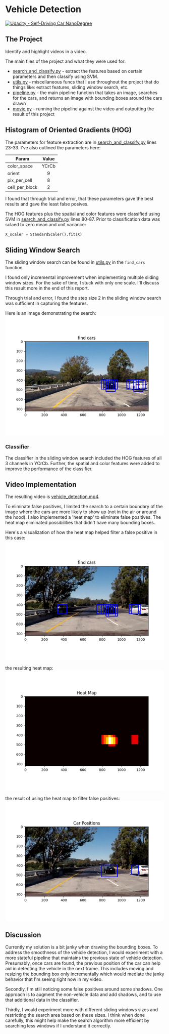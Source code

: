 # Vehicle Detection
[![Udacity - Self-Driving Car NanoDegree](https://s3.amazonaws.com/udacity-sdc/github/shield-carnd.svg)](http://www.udacity.com/drive)

## The Project
Identify and highlight videos in a video.

The main files of the project and what they were used for:
* [search_and_classify.py](search_and_classify.py) - extract the features based on certain parameters and then classify using SVM.
* [utils.py](utils.py) - miscellaneous funcs that I use throughout the project that do things like: extract features, sliding window search, etc.
* [pipeline.py](pipelie.py) - the main pipeline function that takes an image, searches for the cars, and returns an image with bounding boxes around the cars drawn
* [movie.py](movie.py) - running the pipeline against the video and outputting the result of this project

## Histogram of Oriented Gradients (HOG)
The parameters for feature extraction are in [search_and_classify.py](search_and_classify.py) lines 23-33. I've also outlined the parameters here:

| Param         | Value         |
| ------------- |:-------------:|
| color_space |YCrCb |
| orient |9 |
| pix_per_cell |8 |
| cell_per_block|2 |

I found that through trial and error, that these parameters gave the best results and gave the least false posives.

The HOG features plus the spatial and color features were classified using SVM in [search_and_classify.py](search_and_classify.py) lines 80-87. Prior to classification data was sclaed to zero mean and unit variance:

```python
X_scaler = StandardScaler().fit(X)
```

## Sliding Window Search
The sliding window search can be found in [utils.py](utils.py) in the `find_cars` function.

I found only incremental improvement when implementing multiple sliding window sizes. For the sake of time, I stuck with only one scale. I'll discuss this result more in the end of this report.

Through trial and error, I found the step size 2 in the sliding window search was sufficient in capturing the features.

Here is an image demonstrating the search:
![sliding windows](./visualizations/test_1_find_cars.png "sliding window search")

### Classifier
The classifier in the sliding window search included the HOG features of all 3 channels in YCrCb. Further, the spatial and color features were added to improve the performance of the classifier.

## Video Implementation
The resulting video is [vehicle_detection.mp4](vehicle_detection.mp4).

To eliminate false positives, I limited the search to a certain boundary of the image where the cars are more likely to show up (not in the air or around the hood). I also implemented a 'heat map' to eliminate false positives. The heat map eliminated possibilities that didn't have many bounding boxes.

Here's a visualization of how the heat map helped filter a false positive in this case:
![sliding windows search with false positive](./visualizations/test_5_find_cars.png "false positive")

the resulting heat map:
![heat map](./visualizations/test_5_heat_map.png "heat map")

the result of using the heat map to filter false positives:
![result from heat map](./visualizations/test_5_car_positions.png "without false positives")


## Discussion
Currently my solution is a bit janky when drawing the bounding boxes. To address the smoothness of the vehicle detection, I would experiment with a more stateful pipeline that maintains the previous state of vehicle detection. Presumably, once cars are found, the previous position of the car can help aid in detecting the vehicle in the next frame. This includes moving and resizing the bounding box only incrementally which would mediate the janky behavior that I'm seeing right now in my video.

Secondly, I'm still noticing some false positives around some shadows. One approach is to augment the non-vehicle data and add shadows, and to use that additional data in the classifier.

Thirdly, I would experiment more with different sliding windows sizes and restricting the search area based on these sizes. I think when done carefully, this might help make the search algorithm more efficient by searching less windows if I understand it correctly.
